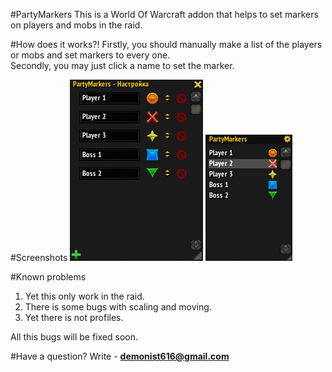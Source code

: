 #PartyMarkers
This is a World Of Warcraft addon that helps to set markers on players and mobs in the raid.


#How does it works?!
Firstly, you should manually make a list of the players or mobs and set markers to every one.  
Secondly, you may just click a name to set the marker.

#Screenshots
![_image not found_](screenshots/settings.png)
![_image not found_](screenshots/workflow.png)

#Known problems
1. Yet this only work in  the raid.
2. There is some bugs with scaling and moving.
3. Yet there is not profiles.

All this bugs will be fixed soon.

#Have a question?
Write - **demonist616@gmail.com**